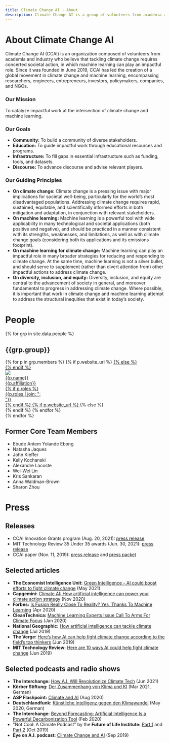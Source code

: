 ```yaml
---
title: Climate Change AI - About
description: Climate Change AI is a group of volunteers from academia and industry who believe in using machine learning, where it is relevant, to help tackle the climate crisis.
---
```


# About Climate Change AI

Climate Change AI (CCAI) is an organization composed of volunteers from academia and industry who believe that tackling climate change requires concerted societal action, in which machine learning can play an impactful role. Since it was founded in June 2019, CCAI has led the creation of a global movement in climate change and machine learning, encompassing researchers, engineers, entrepreneurs, investors, policymakers, companies, and NGOs.

### Our Mission
To catalyze impactful work at the intersection of climate change and machine learning.

### Our Goals
* **Community:** To build a community of diverse stakeholders.
* **Education:** To guide impactful work through educational resources and programs.
* **Infrastructure:** To fill gaps in essential infrastructure such as funding, tools, and datasets.
* **Discourse:** To advance discourse and advise relevant players.

### Our Guiding Principles
* **On climate change:** Climate change is a pressing issue with major implications for societal well-being, particularly for the world’s most disadvantaged populations. Addressing climate change requires rapid, sustained, equitable, and scientifically informed efforts in both mitigation and adaptation, in conjunction with relevant stakeholders.
* **On machine learning:** Machine learning is a powerful tool with wide applicability in many technological and societal applications (both positive and negative), and should be practiced in a manner consistent with its strengths, weaknesses, and limitations, as well as with climate change goals (considering both its applications and its emissions footprint).
* **On machine learning for climate change:** Machine learning can play an impactful role in many broader strategies for reducing and responding to climate change. At the same time, machine learning is not a silver bullet, and should serve to supplement (rather than divert attention from) other impactful actions to address climate change.
* **On diversity, inclusion, and equity:** Diversity, inclusion, and equity are central to the advancement of society in general, and moreover fundamental to progress in addressing climate change. Where possible, it is important that work in climate change and machine learning attempt to address the structural inequities that exist in today’s society.



# People

{% for grp in site.data.people %}
<h2 id="{{grp.anchor}}">{{grp.group}}</h2>
<div class="person__list">
{% for p in grp.members %}
{% if p.website_url %}
<a class="person__item" href="{{p.website_url}}" target="_blank">
{% else %}
<div class="person__item">
{% endif %}
<div class="person__pic-wrapper">
<img class="person__pic" src="{{p.image_url}}">
</div>
<div class="person__name">{{p.name}}</div>
<div class="person__affil">{{p.affiliation}}</div>
{% if p.roles %}
<div class="person__role">{{p.roles | join: ";<br>"}}</div>
{% endif %}
{% if p.website_url %}
</a>
{% else %}
</div>
{% endif %}
{% endfor %}
</div>
{% endfor %}

## Former Core Team Members
- Ebude Antem Yolande Ebong
- Natasha Jaques
- John Kieffer
- Kelly Kochanski
- Alexandre Lacoste
- Wei-Wei Lin
- Kris Sankaran
- Anna Waldman-Brown
- Sharon Zhou

# Press

## Releases
* CCAI Innovation Grants program (Aug. 20, 2021): <a href="/press_releases/2021-08-30/release.html" target="_blank">press release</a>
* MIT Technology Review 35 Under 35 awards (Jun. 30, 2021): <a href="/press_releases/2021-06-30/release.html" target="_blank">press release</a>
* CCAI paper (Nov. 11, 2019): <a href="/press_releases/2019-11-11/release.html" target="_blank">press release</a> and [press packet](/press_releases/2019-11-11/press_packet.zip)

## Selected articles
* <b>The Economist Intelligence Unit:</b> <a href="https://eiuperspectives.economist.com/sustainability/green-intelligence-ai-could-boost-efforts-fight-climate-change" target="_blank">Green Intelligence - AI could boost efforts to fight climate change</a> (May 2021)
* <b>Capgemini:</b> <a href="https://www.capgemini.com/research/climate-ai/" target="_blank">Climate AI: How artificial intelligence can power your climate action strategy</a> (Nov 2020)
* <b>Forbes:</b> <a href="https://www.forbes.com/sites/jeffmcmahon/2020/04/27/is-fusion-really-closer-to-reality-yes-thanks-to-machine-learning/" target="_blank">Is Fusion Really Close To Reality? Yes, Thanks To Machine Learning</a> (Apr 2020)
* <b>CleanTechnica:</b> <a href="https://cleantechnica.com/2020/01/20/machine-learning-experts-issue-call-to-arms-for-climate-focus/" target="_blank">Machine Learning Experts Issue Call To Arms For Climate Focus</a> (Jan 2020)
* <b>National Geographic:</b> <a href="https://www.nationalgeographic.com/environment/2019/07/artificial-intelligence-climate-change/" target="_blank">How artificial intelligence can tackle climate change</a> (Jul 2019)
* <b>The Verge:</b> <a href="https://www.theverge.com/2019/6/25/18744034/ai-artificial-intelligence-ml-climate-change-fight-tackle" target="_blank">Here’s how AI can help fight climate change according to the field’s top thinkers</a> (Jun 2019)
* <b>MIT Technology Review:</b> <a href="https://www.technologyreview.com/s/613838/ai-climate-change-machine-learning/" target="_blank">Here are 10 ways AI could help fight climate change</a> (Jun 2019)

## Selected podcasts and radio shows
* <b>The Interchange:</b> <a href="https://www.greentechmedia.com/articles/read/how-a.i-will-revolutionize-climate-tech" target="_blank">How A.I. Will Revolutionize Climate Tech</a> (Jun 2021)
* <b>Körber Stiftung:</b> <a href="https://www.koerber-stiftung.de/mediathek/der-zusammenhang-von-klima-und-ki-2182" target="_blank">Der Zusammenhang von Klima und KI</a> (Mar 2021, German)
* <b>ASP Flashpoint:</b> <a href="https://www.americansecurityproject.org/climate-and-ai-with-dr-david-rolnick/" target="_blank">Climate and AI</a> (Aug 2020)
* <b>Deutschlandfunk:</b> <a href="https://www.deutschlandfunk.de/umwelt-kuenstliche-intelligenz-gegen-den-klimawandel.684.de.html?dram:article_id=477738" target="_blank">Künstliche Intelligenz gegen den Klimawandel</a> (May 2020, German)
* <b>The Interchange:</b> <a href="https://www.greentechmedia.com/articles/read/beyond-forecasting-artificial-intelligence-is-a-powerful-decarbonization-tool" target="_blank">Beyond Forecasting: Artificial Intelligence Is a Powerful Decarbonization Tool</a> (Feb 2020)
* "Not Cool: A Climate Podcast" by the <b>Future of Life Institute:</b> <a href="https://futureoflife.org/2019/10/22/not-cool-ep-16-tackling-climate-change-with-machine-learning-part-1/" target="_blank">Part 1</a> and <a href="https://futureoflife.org/2019/10/24/not-cool-ep-17-tackling-machine-learning-with-climate-change-part-2/" target="_blank">Part 2</a> (Oct 2019)
* <b>Eye on A.I. podcast:</b> <a href="https://www.eye-on.ai/podcast-024" target="_blank">Climate Change and AI</a> (Sep 2019)
